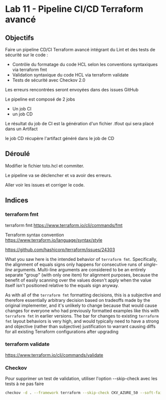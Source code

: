 # Lab 11 - Pipeline CI/CD Terraform avancé

## Objectifs
Faire un pipeline CD/CI Terraform avancé intégrant du Lint et des tests de sécurité sur le code :
- Contrôle du formatage du code HCL selon les conventions syntaxiques via terraform fmt
- Validation syntaxique du code HCL via terraform validate
- Tests de sécurité avec Checkov 2.0

Les erreurs rencontrées seront envoyées dans des issues GitHub

Le pipeline est composé de 2 jobs
- Un job CI
- un job CD

Le résultat du job de CI est la génération d'un fichier .tfout qui sera placé dans un Artifact

le job CD récupère l'artifact généré dans le job de CD

## Déroulé

Modifier le fichier toto.hcl et commiter. 

Le pipeline va se déclencher et va avoir des erreurs.

Aller voir les issues et corriger le code. 

## Indices 

### terraform fmt
terraform fmt
https://www.terraform.io/cli/commands/fmt

Terraform syntax convention
https://www.terraform.io/language/syntax/style

https://github.com/hashicorp/terraform/issues/24303

What you saw here is the intended behavior of `terraform fmt`. Specifically, the alignment of equals signs only happens for consecutive runs of _single-line_ arguments. Multi-line arguments are considered to be an entirely separate "group" (with only one item) for alignment purposes, because the benefit of easily scanning over the values doesn't apply when the value itself isn't positioned relative to the equals sign anyway.

As with all of the `terraform fmt` formatting decisions, this is a subjective and therefore essentially arbitrary decision based on tradeoffs made by the original implementer, and it's unlikely to change because that would cause changes for everyone who had previously formatted examples like this with `terraform fmt` in earlier versions. The bar for changes to existing `terraform fmt` layout behaviors is very high, and would typically need to have a strong and objective (rather than subjective) justification to warrant causing diffs for all existing Terraform configurations after upgrading

### terraform validate
https://www.terraform.io/cli/commands/validate



### Checkov 

Pour supprimer un test de validation, utiliser l'option --skip-check avec les tests à ne pas faire

``` bash
checkov -d . --framework terraform --skip-check CKV_AZURE_50 --soft-fail
```
